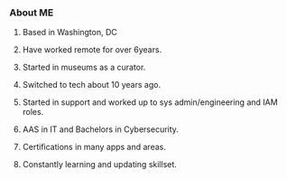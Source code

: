 ### About ME

1. Based in Washington, DC

1. Have worked remote for over 6years. 

1. Started in museums as a curator. 

1. Switched to tech about 10 years ago. 

1. Started in support and worked up to sys admin/engineering and IAM roles. 

1. AAS in IT and Bachelors in Cybersecurity.

1. Certifications in many apps and areas.

1. Constantly learning and updating skillset.
